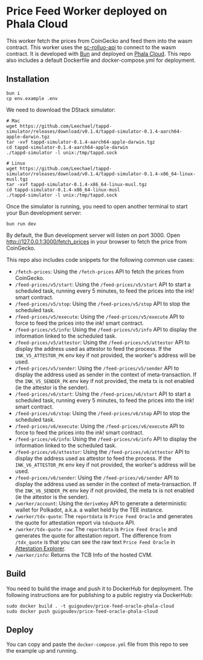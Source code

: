 # Price Feed Worker deployed on Phala Cloud


This worker fetch the prices from CoinGecko and feed them into the wasm contract. 
This worker uses the [sc-rolluo-api](/sc-rollup-api) to connect to the wasm contract. It is developed with [Bun](https://bun.sh/) and deployed on [Phala Cloud](https://cloud.phala.network/).
This repo also includes a default Dockerfile and docker-compose.yml for deployment.

## Installation

```shell
bun i
cp env.example .env
```

We need to download the DStack simulator:

```shell
# Mac
wget https://github.com/Leechael/tappd-simulator/releases/download/v0.1.4/tappd-simulator-0.1.4-aarch64-apple-darwin.tgz
tar -xvf tappd-simulator-0.1.4-aarch64-apple-darwin.tgz
cd tappd-simulator-0.1.4-aarch64-apple-darwin
./tappd-simulator -l unix:/tmp/tappd.sock

# Linux
wget https://github.com/Leechael/tappd-simulator/releases/download/v0.1.4/tappd-simulator-0.1.4-x86_64-linux-musl.tgz
tar -xvf tappd-simulator-0.1.4-x86_64-linux-musl.tgz
cd tappd-simulator-0.1.4-x86_64-linux-musl
./tappd-simulator -l unix:/tmp/tappd.sock
```

Once the simulator is running, you need to open another terminal to start your Bun development server:

```shell
bun run dev
```

By default, the Bun development server will listen on port 3000. Open http://127.0.0.1:3000/fetch_prices in your browser to fetch the price from CoinGecko.

This repo also includes code snippets for the following common use cases:

- `/fetch-prices`: Using the `/fetch-prices` API to fetch the prices from CoinGecko.
- `/feed-prices/v5/start`: Using the `/feed-prices/v5/start` API to start a scheduled task, running every 5 minutes, to feed the prices into the ink! smart contract.
- `/feed-prices/v5/stop`: Using the `/feed-prices/v5/stop` API to stop the scheduled task.
- `/feed-prices/v5/execute`: Using the `/feed-prices/v5/execute` API to force to feed the prices into the ink! smart contract.
- `/feed-prices/v5/info`: Using the `/feed-prices/v5/info` API to display the information linked to the scheduled task.
- `/feed-prices/v5/attestor`: Using the `/feed-prices/v5/attestor` API to display the address used as attestor to feed the process. If the `INK_V5_ATTESTOR_PK` env key if not provided, the worker's address will be used.
- `/feed-prices/v5/sender`: Using the `/feed-prices/v5/sender` API to display the address used as sender in the context of meta-transaction. If the `INK_V5_SENDER_PK` env key if not provided, the meta tx is not enabled (ie the attestor is the sender).
- `/feed-prices/v6/start`: Using the `/feed-prices/v6/start` API to start a scheduled task, running every 5 minutes, to feed the prices into the ink! smart contract.
- `/feed-prices/v6/stop`: Using the `/feed-prices/v6/stop` API to stop the scheduled task.
- `/feed-prices/v6/execute`: Using the `/feed-prices/v6/execute` API to force to feed the prices into the ink! smart contract.
- `/feed-prices/v6/info`: Using the `/feed-prices/v6/info` API to display the information linked to the scheduled task.
- `/feed-prices/v6/attestor`: Using the `/feed-prices/v6/attestor` API to display the address used as attestor to feed the process. If the `INK_V6_ATTESTOR_PK` env key if not provided, the worker's address will be used.
- `/feed-prices/v6/sender`: Using the `/feed-prices/v6/sender` API to display the address used as sender in the context of meta-transaction. If the `INK_V6_SENDER_PK` env key if not provided, the meta tx is not enabled (ie the attestor is the sender).
- `/worker/account`: Using the `deriveKey` API to generate a deterministic wallet for Polkadot, a.k.a. a wallet held by the TEE instance.
- `/worker/tdx-quote`: The `reportdata` is `Price Feed Oracle` and generates the quote for attestation report via `tdxQuote` API.
- `/worker/tdx-quote-raw`: The `reportdata` is `Price Feed Oracle` and generates the quote for attestation report. The difference from `/tdx_quote` is that you can see the raw text `Price Feed Oracle` in [Attestation Explorer](https://proof.t16z.com/).
- `/worker/info`: Returns the TCB Info of the hosted CVM.


## Build

You need to build the image and push it to DockerHub for deployment. The following instructions are for publishing to a public registry via DockerHub:

```shell
sudo docker build . -t guigoudev/price-feed-oracle-phala-cloud
sudo docker push guigoudev/price-feed-oracle-phala-cloud
```

## Deploy

You can copy and paste the `docker-compose.yml` file from this repo to see the example up and running.